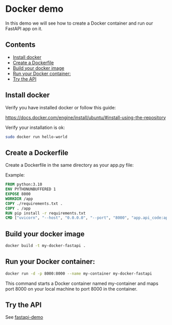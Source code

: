 # Docker demo<!-- omit in toc -->
In this demo we will see how to create a Docker container and run our FastAPI app on it.

## Contents <!-- omit in toc -->
- [Install docker](#install-docker)
- [Create a Dockerfile](#create-a-dockerfile)
- [Build your docker image](#build-your-docker-image)
- [Run your Docker container:](#run-your-docker-container)
- [Try the API](#try-the-api)

## Install docker
Verify you have installed docker or follow this guide:

https://docs.docker.com/engine/install/ubuntu/#install-using-the-repository

Verify your installation is ok:

```bash
sudo docker run hello-world
```

## Create a Dockerfile
Create a Dockerfile in the same directory as your app.py file:

Example:
```Dockerfile
FROM python:3.10
ENV PYTHONUNBUFFERED 1
EXPOSE 8000
WORKDIR /app
COPY ./requirements.txt .
COPY . /app
RUN pip install -r requirements.txt
CMD ["uvicorn", "--host", "0.0.0.0", "--port", "8000", "app.api_code:app"]
```

## Build your docker image

```bash
docker build -t my-docker-fastapi .
```

## Run your Docker container:
```bash
docker run -d -p 8000:8000 --name my-container my-docker-fastapi
```
This command starts a Docker container named my-container and maps port 8000 on your local machine to port 8000 in the container.

## Try the API
See [fastapi-demo](./fastapi-demo.md/)

